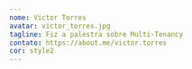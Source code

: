 ```yaml
---
nome: Victor Torres
avatar: victor_torres.jpg
tagline: Fiz a palestra sobre Multi-Tenancy
contato: https://about.me/victor.torres
cor: style2
---
```


